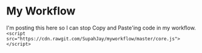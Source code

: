 # My Workflow
I'm posting this here so I can stop Copy and Paste'ing code in my workflow.
```<script src="https://cdn.rawgit.com/SupahJay/myworkflow/master/core.js"></script>```
